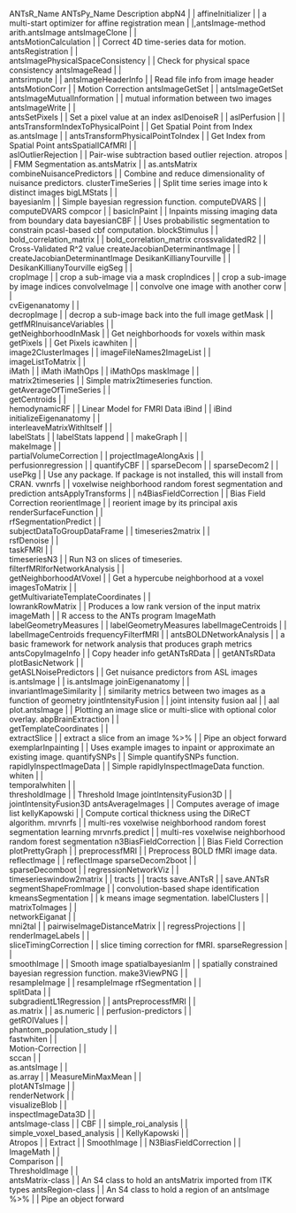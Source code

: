
ANTsR_Name ANTsPy_Name Description 
abpN4 |  | 
affineInitializer |  |   a multi-start optimizer for affine registration
mean |  |,antsImage-method   arith.antsImage
antsImageClone |  |  
antsMotionCalculation |  |   Correct 4D time-series data for motion.
antsRegistration |  |    
antsImagePhysicalSpaceConsistency |  |   Check for physical space consistency
antsImageRead |  |   
antsrimpute |  | 
antsImageHeaderInfo |  | Read file info from image header
antsMotionCorr |  |  Motion Correction
antsImageGetSet |  | antsImageGetSet
antsImageMutualInformation |  |  mutual information between two images
antsImageWrite |  |  
antsSetPixels |  |   Set a pixel value at an index
aslDenoiseR |  | 
aslPerfusion |  |    
antsTransformIndexToPhysicalPoint |  |   Get Spatial Point from Index
as.antsImage  |  |
antsTransformPhysicalPointToIndex |  |   Get Index from Spatial Point
antsSpatialICAfMRI |  |  
aslOutlierRejection |  | Pair-wise subtraction based outlier rejection.
atropos |  | FMM Segmentation
as.antsMatrix |  |   as.antsMatrix
combineNuisancePredictors |  |   Combine and reduce dimensionality of nuisance predictors.
clusterTimeSeries |  |   Split time series image into k distinct images
bigLMStats |  |  
bayesianlm |  |  Simple bayesian regression function.
computeDVARS |  |    computeDVARS
compcor |  | 
basicInPaint |  |    Inpaints missing imaging data from boundary data
bayesianCBF |  | Uses probabilistic segmentation to constrain pcasl-based cbf computation.
blockStimulus |  |   
bold_correlation_matrix |  | bold_correlation_matrix
crossvalidatedR2 |  |    Cross-Validated R^2 value
createJacobianDeterminantImage |  |  createJacobianDeterminantImage
DesikanKillianyTourville |  |    DesikanKillianyTourville
eigSeg |  |  
cropImage |  |   crop a sub-image via a mask
cropIndices |  | crop a sub-image by image indices
convolveImage |  |   convolve one image with another
corw |  |    
cvEigenanatomy |  |  
decropImage |  | decrop a sub-image back into the full image
getMask |  | 
getfMRInuisanceVariables |  |    
getNeighborhoodInMask |  |   Get neighborhoods for voxels within mask
getPixels |  |   Get Pixels
icawhiten |  |   
image2ClusterImages |  | 
imageFileNames2ImageList |  |    
imageListToMatrix |  |   
iMath |  |   iMath
iMathOps |  |    iMathOps
maskImage |  |   
matrix2timeseries |  |   Simple matrix2timeseries function.
getAverageOfTimeSeries |  |  
getCentroids |  |    
hemodynamicRF |  |   Linear Model for FMRI Data
iBind |  |   iBind
initializeEigenanatomy |  |  
interleaveMatrixWithItself |  |  
labelStats |  |  labelStats
lappend |  | 
makeGraph |  |   
makeImage |  |   
partialVolumeCorrection |  | 
projectImageAlongAxis |  |   
perfusionregression |  | 
quantifyCBF |  | 
sparseDecom |  | 
sparseDecom2 |  |    
usePkg |  |  Use any package. If package is not installed, this will install from CRAN.
vwnrfs |  |  voxelwise neighborhood random forest segmentation and prediction
antsApplyTransforms |  | 
n4BiasFieldCorrection |  |   Bias Field Correction
reorientImage |  |   reorient image by its principal axis
renderSurfaceFunction |  |   
rfSegmentationPredict |  |   
subjectDataToGroupDataFrame |  | 
timeseries2matrix |  |   
rsfDenoise |  |  
taskFMRI |  |    
timeseriesN3 |  |    Run N3 on slices of timeseries.
filterfMRIforNetworkAnalysis |  |    
getNeighborhoodAtVoxel |  |  Get a hypercube neighborhood at a voxel
imagesToMatrix |  |  
getMultivariateTemplateCoordinates |  |  
lowrankRowMatrix |  |    Produces a low rank version of the input matrix
imageMath |  |   R access to the ANTs program ImageMath
labelGeometryMeasures |  |   labelGeometryMeasures
labelImageCentroids |  | labelImageCentroids
frequencyFilterfMRI |  | 
antsBOLDNetworkAnalysis |  | a basic framework for network analysis that produces graph metrics
antsCopyImageInfo |  |   Copy header info
getANTsRData |  |    getANTsRData
plotBasicNetwork |  |    
getASLNoisePredictors |  |   Get nuisance predictors from ASL images
is.antsImage   |  |  is.antsImage
joinEigenanatomy |  |    
invariantImageSimilarity |  |    similarity metrics between two images as a function of geometry
jointIntensityFusion |  |    joint intensity fusion
aal |  | aal
plot.antsImage |  | Plotting an image slice or multi-slice with optional color overlay.
abpBrainExtraction |  |  
getTemplateCoordinates |  |  
extractSlice |  |    extract a slice from an image
%>%  |  |  Pipe an object forward
exemplarInpainting |  |  Uses example images to inpaint or approximate an existing image.
quantifySNPs |  |    Simple quantifySNPs function.
rapidlyInspectImageData |  | Simple rapidlyInspectImageData function.
whiten |  |  
temporalwhiten |  |  
thresholdImage |  |  Threshold Image
jointIntensityFusion3D |  |  jointIntensityFusion3D
antsAverageImages |  |   Computes average of image list
kellyKapowski |  |   Compute cortical thickness using the DiReCT algorithm.
mrvnrfs  |  | multi-res voxelwise neighborhood random forest segmentation learning
mrvnrfs.predict  |  |  multi-res voxelwise neighborhood random forest segmentation
n3BiasFieldCorrection |  |   Bias Field Correction
plotPrettyGraph |  | 
preprocessfMRI |  |  Preprocess BOLD fMRI image data.
reflectImage |  |    reflectImage
sparseDecom2boot |  |    
sparseDecomboot |  | 
regressionNetworkViz |  |    
timeserieswindow2matrix |  | 
tracts |  |  tracts
save.ANTsR  |  | save.ANTsR
segmentShapeFromImage |  |   convolution-based shape identification
kmeansSegmentation |  |  k means image segmentation.
labelClusters |  |   
matrixToImages |  |  
networkEiganat |  |  
mni2tal |  | 
pairwiseImageDistanceMatrix |  | 
regressProjections |  |  
renderImageLabels |  |   
sliceTimingCorrection |  |   slice timing correction for fMRI.
sparseRegression |  |    
smoothImage |  | Smooth image
spatialbayesianlm |  |   spatially constrained bayesian regression function.
make3ViewPNG |  |    
resampleImage |  |   resampleImage
rfSegmentation |  |  
splitData |  |   
subgradientL1Regression |  | 
antsPreprocessfMRI |  |  
as.matrix   |  | 
as.numeric   |  |
perfusion-predictors   |  |  
getROIValues |  |    
phantom_population_study |  |    
fastwhiten |  |  
Motion-Correction  |  |   
sccan |  |   
as.antsImage  |  |    
as.array   |  |
MeasureMinMaxMean |  |   
plotANTsImage |  |   
renderNetwork |  |   
visualizeBlob |  |   
inspectImageData3D |  |  
antsImage-class  |  | 
CBF |  | 
simple_roi_analysis |  | 
simple_voxel_based_analysis |  | 
KellyKapowski |  |   
Atropos |  | 
Extract |  | 
SmoothImage |  | 
N3BiasFieldCorrection |  |   
ImageMath |  |   
Comparison |  |  
ThresholdImage |  |  
antsMatrix-class   |  |  An S4 class to hold an antsMatrix imported from ITK types
antsRegion-class   |  |  An S4 class to hold a region of an antsImage
%>%  |  | Pipe an object forward
